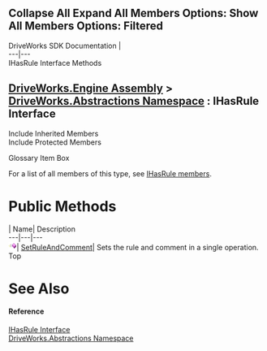 Collapse All Expand All Members Options: Show All  Members Options: Filtered   
---  
DriveWorks SDK Documentation  |   
---|---  
IHasRule Interface Methods   
  
[DriveWorks.Engine Assembly](topic2156.md) > [DriveWorks.Abstractions Namespace](topic5939.md) : IHasRule Interface  
---  
  
Include Inherited Members    
Include Protected Members    


Glossary Item Box

For a list of all members of this type, see [IHasRule members](topic5948.md).

# Public Methods

| Name| Description  
---|---|---  
![ Method](dotnetimages/Method.gif)| [SetRuleAndComment](topic5952.md)| Sets the rule and comment in a single operation.   
Top

# See Also

#### Reference

[IHasRule Interface](topic5947.md)   
[DriveWorks.Abstractions Namespace](topic5939.md)


